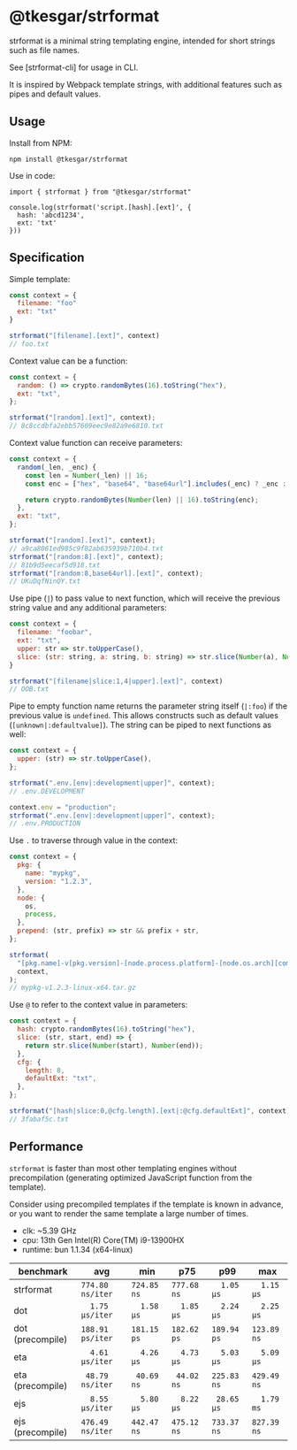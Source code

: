 # @tkesgar/strformat

strformat is a minimal string templating engine, intended for short strings such
as file names.

See [strformat-cli] for usage in CLI.

It is inspired by Webpack template strings, with additional features such as
pipes and default values.

## Usage

Install from NPM:

```
npm install @tkesgar/strformat
```

Use in code:

```
import { strformat } from "@tkesgar/strformat"

console.log(strformat('script.[hash].[ext]', {
  hash: 'abcd1234',
  ext: 'txt'
}))
```

## Specification

Simple template:

```js
const context = {
  filename: "foo"
  ext: "txt"
}

strformat("[filename].[ext]", context)
// foo.txt
```

Context value can be a function:

```js
const context = {
  random: () => crypto.randomBytes(16).toString("hex"),
  ext: "txt",
};

strformat("[random].[ext]", context);
// 8c8ccdbfa2ebb57609eec9e82a9e6810.txt
```

Context value function can receive parameters:

```js
const context = {
  random(_len, _enc) {
    const len = Number(_len) || 16;
    const enc = ["hex", "base64", "base64url"].includes(_enc) ? _enc : "hex";

    return crypto.randomBytes(Number(len) || 16).toString(enc);
  },
  ext: "txt",
};

strformat("[random].[ext]", context);
// a9ca8061ed985c9f82ab635939b710b4.txt
strformat("[random:8].[ext]", context);
// 81b9d5eecaf5d918.txt
strformat("[random:8,base64url].[ext]", context);
// UKuDqfNinQY.txt
```

Use pipe (`|`) to pass value to next function, which will receive the previous
string value and any additional parameters:

```js
const context = {
  filename: "foobar",
  ext: "txt",
  upper: str => str.toUpperCase(),
  slice: (str: string, a: string, b: string) => str.slice(Number(a), Number(b)),
}

strformat("[filename|slice:1,4|upper].[ext]", context)
// OOB.txt
```

Pipe to empty function name returns the parameter string itself (`|:foo`) if the
previous value is `undefined`. This allows constructs such as default values
(`[unknown|:defaultvalue]`). The string can be piped to next functions as well:

```js
const context = {
  upper: (str) => str.toUpperCase(),
};

strformat(".env.[env|:development|upper]", context);
// .env.DEVELOPMENT

context.env = "production";
strformat(".env.[env|:development|upper]", context);
// .env.PRODUCTION
```

Use `.` to traverse through value in the context:

```js
const context = {
  pkg: {
    name: "mypkg",
    version: "1.2.3",
  },
  node: {
    os,
    process,
  },
  prepend: (str, prefix) => str && prefix + str,
};

strformat(
  "[pkg.name]-v[pkg.version]-[node.process.platform]-[node.os.arch][compiler|:|prepend:-].tar.gz",
  context,
);
// mypkg-v1.2.3-linux-x64.tar.gz
```

Use `@` to refer to the context value in parameters:

```js
const context = {
  hash: crypto.randomBytes(16).toString("hex"),
  slice: (str, start, end) => {
    return str.slice(Number(start), Number(end));
  },
  cfg: {
    length: 8,
    defaultExt: "txt",
  },
};

strformat("[hash|slice:0,@cfg.length].[ext|:@cfg.defaultExt]", context);
// 3fabaf5c.txt
```

## Performance

`strformat` is faster than most other templating engines without precompilation
(generating optimized JavaScript function from the template).

Consider using precompiled templates if the template is known in advance, or you
want to render the same template a large number of times.

- clk: ~5.39 GHz
- cpu: 13th Gen Intel(R) Core(TM) i9-13900HX
- runtime: bun 1.1.34 (x64-linux)

| benchmark        | avg              | min         | p75         | p99         | max         |
| ---------------- | ---------------- | ----------- | ----------- | ----------- | ----------- |
| strformat        | `774.80 ns/iter` | `724.85 ns` | `777.68 ns` | `  1.05 µs` | `  1.15 µs` |
| dot              | `  1.75 µs/iter` | `  1.58 µs` | `  1.85 µs` | `  2.24 µs` | `  2.25 µs` |
| dot (precompile) | `188.91 ps/iter` | `181.15 ps` | `182.62 ps` | `189.94 ps` | `123.89 ns` |
| eta              | `  4.61 µs/iter` | `  4.26 µs` | `  4.73 µs` | `  5.03 µs` | `  5.09 µs` |
| eta (precompile) | ` 48.79 ns/iter` | ` 40.69 ns` | ` 44.02 ns` | `225.83 ns` | `429.49 ns` |
| ejs              | `  8.55 µs/iter` | `  5.80 µs` | `  8.22 µs` | ` 28.65 µs` | `  1.79 ms` |
| ejs (precompile) | `476.49 ns/iter` | `442.47 ns` | `475.12 ns` | `733.37 ns` | `827.39 ns` |
